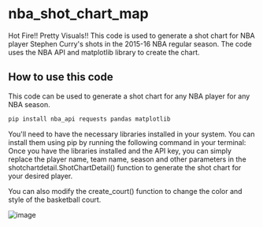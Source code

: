 # nba_shot_chart_map
Hot Fire!! Pretty Visuals!! This code is used to generate a shot chart for NBA player Stephen Curry's shots in the 2015-16 NBA regular season. The code uses the NBA API and matplotlib library to create the chart.

## How to use this code
This code can be used to generate a shot chart for any NBA player for any NBA season.
```bash
pip install nba_api requests pandas matplotlib
```
You'll need to have the necessary libraries installed in your system. You can install them using pip by running the following command in your terminal:
Once you have the libraries installed and the API key, you can simply replace the player name, team name, season and other parameters in the shotchartdetail.ShotChartDetail() function to generate the shot chart for your desired player.

You can also modify the create_court() function to change the color and style of the basketball court.


![image](https://user-images.githubusercontent.com/127455781/233170526-d60e4017-af76-403c-99a0-876ce2cf9274.png)


